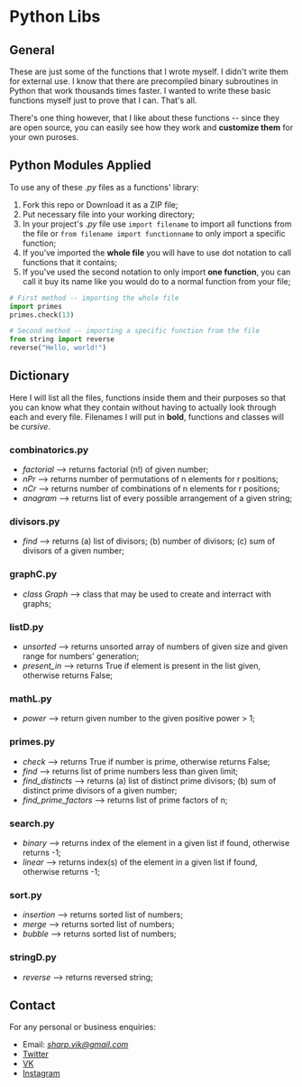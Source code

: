 # Python Libs

## General

These are just some of the functions that I wrote myself. I didn't write them for external use. I know that there are precompiled binary subroutines in Python that work thousands times faster. I wanted to write these basic functions myself just to prove that I can. That's all.

There's one thing however, that I like about these functions -- since they are open source, you can easily see how they work and **customize them** for your own puroses.

## Python Modules Applied

To use any of these _.py_ files as a functions' library:

1. Fork this repo or Download it as a ZIP file;
2. Put necessary file into your working directory;
3. In your project's _.py_ file use `import filename` to import all functions from the file or `from filename import functionname` to only import a specific function;
4. If you've imported the **whole file** you will have to use dot notation to call functions that it contains;
5. If you've used the second notation to only import **one function**, you can call it buy its name like you would do to a normal function from your file;

```python
# First method -- importing the whole file
import primes
primes.check(13)
```

```python
# Second method -- importing a specific function from the file
from string import reverse
reverse("Hello, world!")
```

## Dictionary

Here I will list all the files, functions inside them and their purposes so that you can know what they contain without having to actually look through each and every file. Filenames I will put in **bold**, functions and classes will be *cursive*.

### combinatorics.py

+ *factorial* --> returns factorial (n!) of given number;
+ *nPr* --> returns number of permutations of n elements for r positions;
+ *nCr* --> returns number of combinations of n elements for r positions;
+ *anagram* --> returns list of every possible arrangement of a given string;

### divisors.py

+ *find* --> returns (a) list of divisors; (b) number of divisors; (c) sum of divisors of a given number;

### graphC.py

+ *class Graph* --> class that may be used to create and interract with graphs;

### listD.py

+ *unsorted* --> returns unsorted array of numbers of given size and given range for numbers' generation;
+ *present_in* --> returns True if element is present in the list given, otherwise returns False;

### mathL.py

+ *power* --> return given number to the given positive power > 1;

### primes.py

+ *check* --> returns True if number is prime, otherwise returns False;
+ *find* --> returns list of prime numbers less than given limit;
+ *find_distincts* --> returns (a) list of distinct prime divisors; (b) sum of distinct prime divisors of a given number;
+ *find_prime_factors* --> returns list of prime factors of n;

### search.py

+ *binary* --> returns index of the element in a given list if found, otherwise returns -1;
+ *linear* --> returns index(s) of the element in a given list if found, otherwise returns -1;

### sort.py

+ *insertion* --> returns sorted list of numbers;
+ *merge* --> returns sorted list of numbers;
+ *bubble* --> returns sorted list of numbers;

### stringD.py

+ *reverse* --> returns reversed string;

## Contact

For any personal or business enquiries:

+ Email: *sharp.vik@gmail.com*
+ [Twitter](https://twitter.com/sharp_vik)
+ [VK](https://vk.com/perigrinus)
+ [Instagram](https://www.instagram.com/viktooooor)